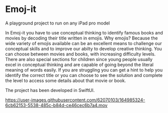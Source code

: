  # Emoj-it 
 
 A playground project to run on any iPad pro model
 
 In Emoj-it you have to use conceptual thinking to identify famous books and movies by decoding their title written in emojis. Why emojis? Because the wide
 variety of emojis available can be an excellent means to challenge our conceptual skills and to improve our abilty to develop creative thinking. You can choose
 between movies and books, with increasing difficulty levels. There are also special sections for children since young people usually excel in conceptual thinking
 and are capable of going beyond the literal meaning of words easily. If you are struggling you can get a hint to help you identify the correct title or you can choose to see
 the solution and complete the level to access some details about that movie or book.
 
 The project has been developed in SwiftUI. 
 


https://user-images.githubusercontent.com/62070103/164985324-6cb62153-5538-485c-b84d-ce46cec6b7a4.mov


 
 
 
 
 
 
 
 
 

